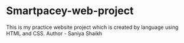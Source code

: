 # Smartpacey-web-project
This is my practice website project which is created by language using HTML and CSS.
Author - Saniya Shaikh
